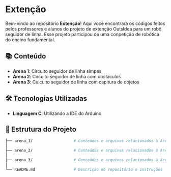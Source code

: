 
# Extenção

Bem-vindo ao repositório **Extenção**! Aqui você encontrará os códigos feitos pelos professores e alunos do projeto de extenção OutsIdea para um robô seguidor de linha. Esse projeto participou de uma conpetição de robótica do encino fundamental.

## 📚 Conteúdo

- **Arena 1**: Circuito seguidor de linha simpes 
- **Arena 2**: Circuito seguidor de linha com obstaculos
- **Arena 3**: Cuicuito seguidor de linha com capitura de objetos 

## 🛠 Tecnologias Utilizadas

- **Linguagem C**: Utilizando a IDE do Arduino

## 📂 Estrutura do Projeto

```bash
├── arena_1/                  # Conteúdos e arquivos relacionados à Arena 1
│
├── arena_2/                  # Conteúdos e arquivos relacionados à Arena 2
│
├── arena_3/                  # Conteúdos e arquivos relacionados à Arena 3
│
└── README.md                 # Descrição do repositório e instruções
